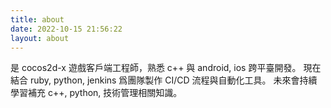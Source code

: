 ```yaml
---
title: about
date: 2022-10-15 21:56:22
layout: about
---
```


是 cocos2d-x 遊戲客戶端工程師，熟悉 c++ 與 android, ios 跨平臺開發。
現在結合 ruby, python, jenkins 爲團隊製作 CI/CD 流程與自動化工具。
未來會持續學習補充 c++, python, 技術管理相關知識。
